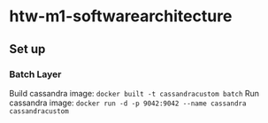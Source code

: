 # htw-m1-softwarearchitecture

## Set up
### Batch Layer
Build cassandra image: `docker built -t cassandracustom batch`
Run cassandra image: `docker run -d -p 9042:9042 --name cassandra cassandracustom`